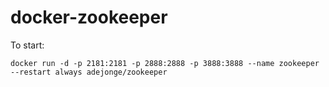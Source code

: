 # docker-zookeeper

To start:

```
docker run -d -p 2181:2181 -p 2888:2888 -p 3888:3888 --name zookeeper --restart always adejonge/zookeeper
```
